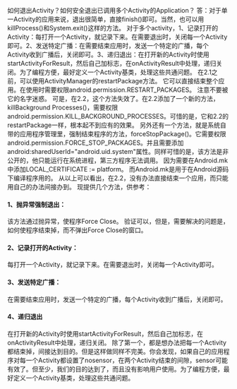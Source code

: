 如何退出Activity？如何安全退出已调用多个Activity的Application？
答：对于单一Activity的应用来说，退出很简单，直接finish()即可。当然，也可以用killProcess()和System.exit()这样的方法。
对于多个activity，1、记录打开的Activity：每打开一个Activity，就记录下来。在需要退出时，关闭每一个Activity即可。2、发送特定广播：在需要结束应用时，发送一个特定的广播，每个Activity收到广播后，关闭即可。3、递归退出：在打开新的Activity时使用startActivityForResult，然后自己加标志，在onActivityResult中处理，递归关闭。为了编程方便，最好定义一个Activity基类，处理这些共通问题。
在2.1之前，可以使用ActivityManager的restartPackage方法。
它可以直接结束整个应用。在使用时需要权限android.permission.RESTART_PACKAGES。
注意不要被它的名字迷惑。
可是，在2.2，这个方法失效了。在2.2添加了一个新的方法，killBackground Processes()，需要权限android.permission.KILL_BACKGROUND_PROCESSES。可惜的是，它和2.2的restartPackage一样，根本起不到应有的效果。
另外还有一个方法，就是系统自带的应用程序管理里，强制结束程序的方法，forceStopPackage()。它需要权限android.permission.FORCE_STOP_PACKAGES。并且需要添加android:sharedUserId="android.uid.system"属性。同样可惜的是，该方法是非公开的，他只能运行在系统进程，第三方程序无法调用。
因为需要在Android.mk中添加LOCAL_CERTIFICATE := platform。
而Android.mk是用于在Android源码下编译程序用的。
从以上可以看出，在2.2，没有办法直接结束一个应用，而只能用自己的办法间接办到。
现提供几个方法，供参考：
#### 1、抛异常强制退出：
该方法通过抛异常，使程序Force Close。
验证可以，但是，需要解决的问题是，如何使程序结束掉，而不弹出Force Close的窗口。
#### 2、记录打开的Activity：
每打开一个Activity，就记录下来。在需要退出时，关闭每一个Activity即可。
#### 3、发送特定广播：
在需要结束应用时，发送一个特定的广播，每个Activity收到广播后，关闭即可。
#### 4、递归退出
在打开新的Activity时使用startActivityForResult，然后自己加标志，在onActivityResult中处理，递归关闭。
除了第一个，都是想办法把每一个Activity都结束掉，间接达到目的。但是这样做同样不完美。你会发现，如果自己的应用程序对每一个Activity都设置了nosensor，在两个Activity结束的间隙，sensor可能有效了。但至少，我们的目的达到了，而且没有影响用户使用。为了编程方便，最好定义一个Activity基类，处理这些共通问题。

